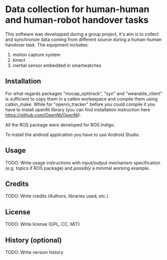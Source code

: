 # Data collection for human-human and human-robot handover tasks

This software was developped during a group project, it's aim is to collect and synchronize data coming from different source during a human-human handover task. The equipment includes:

1. motion capture system
2. kinect
3. inertial sensor embedded in smartwatches

## Installation

For what regards packages "mocap_optitrack", "syn" and "wearable_client" is sufficient to copy them in a catkin workespace and compile them using catkin_make. While for "openni_tracker" before you could compile it you have to install openNi library (you can find installation instruction here https://github.com/OpenNI/OpenNI).

All the ROS package were developed for ROS Indigo.

To install the android application you have to use Android Studio.
## Usage

TODO: Write usage instructions with input/output mechanism specification (e.g. topics if ROS package) and *possibly* a minimal working example.


## Credits

TODO: Write credits (Authors, libraries used, etc.)

## License

TODO: Write license (GPL, CC, MIT)

## History (optional)

TODO: Write version history

